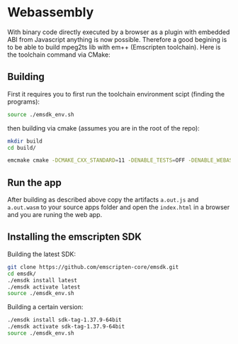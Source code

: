 # Webassembly
With binary code directly executed by a browser as a plugin with embedded ABI from Javascript anything is now possible. Therefore a good begining is to be able to build mpeg2ts lib with em++ (Emscripten toolchain). Here is the toolchain command via CMake:

## Building
First it requires you to first run the toolchain environment scipt (finding the programs):
```Bash
source ./emsdk_env.sh
```

then building via cmake (assumes you are in the root of the repo):
```Bash
mkdir build
cd build/

emcmake cmake -DCMAKE_CXX_STANDARD=11 -DENABLE_TESTS=OFF -DENABLE_WEBASSEMBLY=ON ..
```

## Run the app
After building as described above copy the artifacts `a.out.js` and `a.out.wasm` to your source apps folder and 
open the `index.html` in a browser and you are runing the web app.


## Installing the emscripten SDK
Building the latest SDK:
```Bash
git clone https://github.com/emscripten-core/emsdk.git
cd emsdk/
./emsdk install latest
./emsdk activate latest
source ./emsdk_env.sh
```

Building a certain version:
```Bash
./emsdk install sdk-tag-1.37.9-64bit
./emsdk activate sdk-tag-1.37.9-64bit
source ./emsdk_env.sh
```